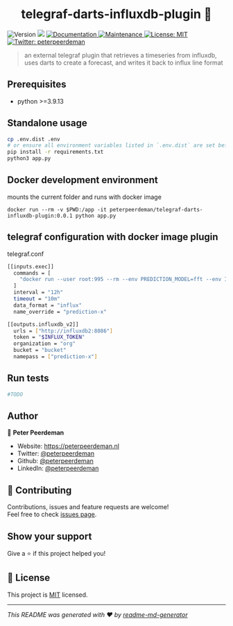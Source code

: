 <h1 align="center">telegraf-darts-influxdb-plugin 👋</h1>
<p>
  <img alt="Version" src="https://img.shields.io/badge/version-0.0.1-blue.svg?cacheSeconds=2592000" />
  <img src="https://img.shields.io/badge/python-%3E%3D3.9.13-blue.svg" />
  <a href="https://github.com/peterpeerdeman/telegraf-darts-influxdb-plugin#readme" target="_blank">
    <img alt="Documentation" src="https://img.shields.io/badge/documentation-yes-brightgreen.svg" />
  </a>
  <a href="https://github.com/peterpeerdeman/telegraf-darts-influxdb-plugin/graphs/commit-activity" target="_blank">
    <img alt="Maintenance" src="https://img.shields.io/badge/Maintained%3F-yes-green.svg" />
  </a>
  <a href="https://github.com/peterpeerdeman/telegraf-darts-influxdb-plugin/blob/master/LICENSE" target="_blank">
    <img alt="License: MIT" src="https://img.shields.io/github/license/peterpeerdeman/telegraf-pvoutput" />
  </a>
  <a href="https://twitter.com/peterpeerdeman" target="_blank">
    <img alt="Twitter: peterpeerdeman" src="https://img.shields.io/twitter/follow/peterpeerdeman.svg?style=social" />
  </a>
</p>

> an external telegraf plugin that retrieves a timeseries from influxdb, uses darts to create a forecast, and writes it back to influx line format

## Prerequisites

- python >=3.9.13

## Standalone usage

```sh
cp .env.dist .env
# or ensure all environment variables listed in `.env.dist` are set before running node command
pip install -r requirements.txt
python3 app.py
```

## Docker development environment

mounts the current folder and runs with docker image
```
docker run --rm -v $PWD:/app -it peterpeerdeman/telegraf-darts-influxdb-plugin:0.0.1 python app.py
```

## telegraf configuration with docker image plugin 

telegraf.conf
```sh
[[inputs.exec]]
  commands = [
    "docker run --user root:995 --rm --env PREDICTION_MODEL=fft --env INFLUX_TOKEN=xxxxx --env INFLUX_URL=192.168.1.5:8086 --env INFLUX_ORG=org --env PREDICTION_METRIC_NAME=x-prediction --env INFLUX_QUERY='from(bucket: \"bucket\") |> range(start: -30d) |> filter(fn: (r) => r[\"_measurement\"] == \"xxx\") |> filter(fn: (r) => r[\"_field\"] == \"year_value\") |> aggregateWindow(every: 1h, fn: mean, createEmpty: false)' --name telegraf-darts-influxdb-plugin peterpeerdeman/telegraf-darts-influxdb-plugin:0.0.1",
  ]
  interval = "12h"
  timeout = "10m"
  data_format = "influx"
  name_override = "prediction-x"

[[outputs.influxdb_v2]]
  urls = ["http://influxdb2:8086"]
  token = "$INFLUX_TOKEN"
  organization = "org"
  bucket = "bucket"
  namepass = ["prediction-x"]
```

## Run tests

```sh
#TODO
```

## Author

👤 **Peter Peerdeman**

* Website: https://peterpeerdeman.nl
* Twitter: [@peterpeerdeman](https://twitter.com/peterpeerdeman)
* Github: [@peterpeerdeman](https://github.com/peterpeerdeman)
* LinkedIn: [@peterpeerdeman](https://linkedin.com/in/peterpeerdeman)

## 🤝 Contributing

Contributions, issues and feature requests are welcome!<br />Feel free to check [issues page](https://github.com/peterpeerdeman/telegraf-pvoutput/issues). 

## Show your support

Give a ⭐️ if this project helped you!

## 📝 License

This project is [MIT](https://github.com/peterpeerdeman/telegraf-pvoutput/blob/master/LICENSE) licensed.

***
_This README was generated with ❤️ by [readme-md-generator](https://github.com/kefranabg/readme-md-generator)_

